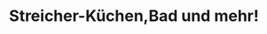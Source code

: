 ---
title: "Streicher-Küchen,Bad und mehr!"
url: /villingen-schwenningen/streicher-kuechen-bad-und-mehr/
shop: Küchen
---